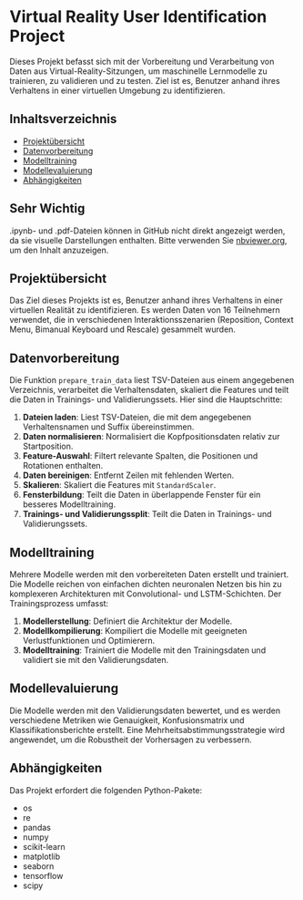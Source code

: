 
# Virtual Reality User Identification Project

Dieses Projekt befasst sich mit der Vorbereitung und Verarbeitung von Daten aus Virtual-Reality-Sitzungen, um maschinelle Lernmodelle zu trainieren, zu validieren und zu testen. Ziel ist es, Benutzer anhand ihres Verhaltens in einer virtuellen Umgebung zu identifizieren.

## Inhaltsverzeichnis

- [Projektübersicht](#projektübersicht)
- [Datenvorbereitung](#datenvorbereitung)
- [Modelltraining](#modelltraining)
- [Modellevaluierung](#modellevaluierung)
- [Abhängigkeiten](#abhängigkeiten)

## Sehr Wichtig

.ipynb- und .pdf-Dateien können in GitHub nicht direkt angezeigt werden, da sie visuelle Darstellungen enthalten. Bitte verwenden Sie [nbviewer.org](https://nbviewer.org), um den Inhalt anzuzeigen.

## Projektübersicht

Das Ziel dieses Projekts ist es, Benutzer anhand ihres Verhaltens in einer virtuellen Realität zu identifizieren. Es werden Daten von 16 Teilnehmern verwendet, die in verschiedenen Interaktionsszenarien (Reposition, Context Menu, Bimanual Keyboard und Rescale) gesammelt wurden.

## Datenvorbereitung

Die Funktion `prepare_train_data` liest TSV-Dateien aus einem angegebenen Verzeichnis, verarbeitet die Verhaltensdaten, skaliert die Features und teilt die Daten in Trainings- und Validierungssets. Hier sind die Hauptschritte:

1. **Dateien laden**: Liest TSV-Dateien, die mit dem angegebenen Verhaltensnamen und Suffix übereinstimmen.
2. **Daten normalisieren**: Normalisiert die Kopfpositionsdaten relativ zur Startposition.
3. **Feature-Auswahl**: Filtert relevante Spalten, die Positionen und Rotationen enthalten.
4. **Daten bereinigen**: Entfernt Zeilen mit fehlenden Werten.
5. **Skalieren**: Skaliert die Features mit `StandardScaler`.
6. **Fensterbildung**: Teilt die Daten in überlappende Fenster für ein besseres Modelltraining.
7. **Trainings- und Validierungssplit**: Teilt die Daten in Trainings- und Validierungssets.

## Modelltraining

Mehrere Modelle werden mit den vorbereiteten Daten erstellt und trainiert. Die Modelle reichen von einfachen dichten neuronalen Netzen bis hin zu komplexeren Architekturen mit Convolutional- und LSTM-Schichten. Der Trainingsprozess umfasst:

1. **Modellerstellung**: Definiert die Architektur der Modelle.
2. **Modellkompilierung**: Kompiliert die Modelle mit geeigneten Verlustfunktionen und Optimierern.
3. **Modelltraining**: Trainiert die Modelle mit den Trainingsdaten und validiert sie mit den Validierungsdaten.

## Modellevaluierung

Die Modelle werden mit den Validierungsdaten bewertet, und es werden verschiedene Metriken wie Genauigkeit, Konfusionsmatrix und Klassifikationsberichte erstellt. Eine Mehrheitsabstimmungsstrategie wird angewendet, um die Robustheit der Vorhersagen zu verbessern.

## Abhängigkeiten

Das Projekt erfordert die folgenden Python-Pakete:
- os
- re
- pandas
- numpy
- scikit-learn
- matplotlib
- seaborn
- tensorflow
- scipy
